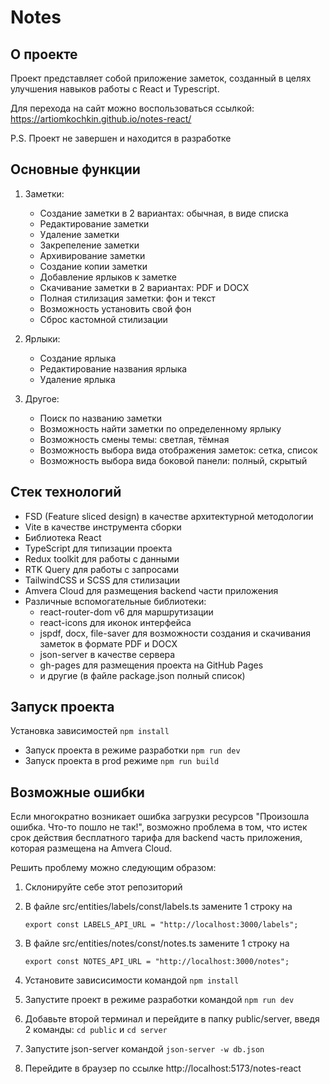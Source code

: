 # Notes

## О проекте
Проект представляет собой приложение заметок, созданный в целях улучшения навыков работы с React и Typescript.

Для перехода на сайт можно воспользоваться ссылкой: https://artiomkochkin.github.io/notes-react/

P.S. Проект не завершен и  находится в разработке

## Основные функции

1. Заметки:
    - Создание заметки в 2 вариантах: обычная, в виде списка
    - Редактирование заметки
    - Удаление заметки
    - Закрепеление заметки
    - Архивирование заметки
    - Создание копии заметки
    - Добавление ярлыков к заметке 
    - Скачивание заметки в 2 вариантах: PDF и DOCX
    - Полная стилизация заметки: фон и текст
    - Возможность установить свой фон
    - Сброс кастомной стилизации

2. Ярлыки:
    - Создание ярлыка
    - Редактирование названия ярлыка
    - Удаление ярлыка

3. Другое:
    - Поиск по названию заметки
    - Возможность найти заметки по определенному ярлыку
    - Возможность смены темы: светлая, тёмная
    - Возможность выбора вида отображения заметок: сетка, список
    - Возможность выбора вида боковой панели: полный, скрытый

## Стек технологий
- FSD (Feature sliced design) в качестве архитектурной методологии
- Vite в качестве инструмента сборки 
- Библиотека React
- TypeScript для типизации проекта
- Redux toolkit для работы с данными
- RTK Query для работы с запросами
- TailwindCSS и SCSS для стилизации
- Amvera Cloud для размещения backend части приложения
- Различные вспомогательные библиотеки:
   - react-router-dom v6 для маршрутизации
   - react-icons для иконок интерфейса
   - jspdf, docx, file-saver для возможности создания и скачивания заметок в формате PDF и DOCX
   - json-server в качестве сервера
   - gh-pages для размещения проекта на GitHub Pages
   - и другие (в файле package.json полный список)

## Запуск проекта

Установка зависимостей `npm install`

- Запуск проекта в режиме разработки `npm run dev`
- Запуск проекта в prod режиме `npm run build`

## Возможные ошибки
Если многократно возникает ошибка загрузки ресурсов "Произошла ошибка. Что-то пошло не так!", возможно проблема в том, что истек срок действия бесплатного тарифа для backend часть приложения, которая размещена на Amvera Cloud. 

Решить проблему можно следующим образом:
1. Склонируйте себе этот репозиторий
2. В файле src/entities/labels/const/labels.ts замените 1 строку на
   
   `export const LABELS_API_URL = "http://localhost:3000/labels";`
5. В файле src/entities/notes/const/notes.ts замените 1 строку на

   `export const NOTES_API_URL = "http://localhost:3000/notes";`
7. Установите зависисимости командой `npm install`
8. Запустите проект в режиме разработки командой `npm run dev`
9. Добавьте второй терминал и перейдите в папку public/server, введя 2 команды: `cd public` и `cd server`
10. Запустите json-server командой `json-server -w db.json`
11. Перейдите в браузер по ссылке http://localhost:5173/notes-react
